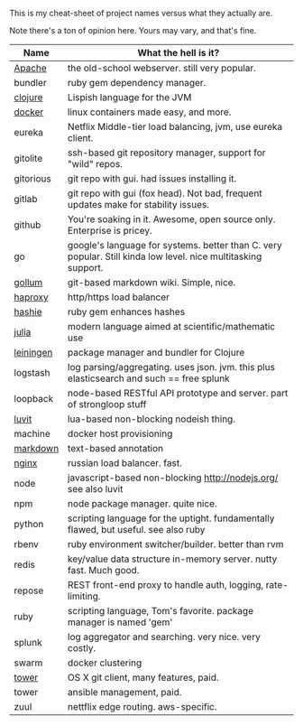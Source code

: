 
This is my cheat-sheet of project names versus what they actually are.

Note there's a ton of opinion here. Yours may vary, and that's fine. 

| Name | What the hell is it? |
|---|---|
| [Apache](http://httpd.apache.org/ "Apache") | the old-school webserver. still very popular. |
| bundler | ruby gem dependency manager. |
| [clojure](http://clojure.org/) | Lispish language for the JVM |
| [docker](https://www.docker.com) | linux containers made easy, and more. |
| eureka | Netflix Middle-tier load balancing, jvm, use eureka client.|
| gitolite | ssh-based git repository manager, support for "wild" repos.|
|gitorious|git repo with gui. had issues installing it. |
|gitlab|git repo with gui (fox head). Not bad, frequent updates make for stability issues.|
|github|You're soaking in it. Awesome, open source only. Enterprise is pricey. |
|go|google's language for systems. better than C. very popular. Still kinda low level. nice multitasking support.|
|[gollum](https://github.com/gollum/gollum/wiki)|git-based markdown wiki. Simple, nice.|
|[haproxy](http://www.haproxy.org/)|http/https load balancer|
|[hashie](https://github.com/intridea/hashie)|ruby gem enhances hashes|
|[julia](http://julialang.org/)|modern language aimed at scientific/mathematic use|
|[leiningen](https://github.com/technomancy/leiningen)|package manager and bundler for Clojure|
|logstash|log parsing/aggregating. uses json. jvm. this plus elasticsearch and such == free splunk|
|loopback|node-based RESTful API prototype and server. part of strongloop stuff|
|[luvit]( https://github.com/luvit/luvit )|lua-based non-blocking nodeish thing.|
|machine|docker host provisioning|
|[markdown](http://daringfireball.net/projects/markdown/)|text-based annotation|
|[nginx](http://nginx.org/)|russian load balancer. fast.|
|node|javascript-based non-blocking http://nodejs.org/ see also luvit|
|npm|node package manager. quite nice.|
|python|scripting language for the uptight. fundamentally flawed, but useful. see also ruby|
|rbenv|ruby environment switcher/builder. better than rvm|
|redis|key/value data structure in-memory server. nutty fast. Much good.|
|repose|REST front-end proxy to handle auth, logging, rate-limiting.| 
|ruby|scripting language, Tom's favorite. package manager is named 'gem'|
|splunk|log aggregator and searching. very nice. very costly.|
|swarm|docker clustering|
|[tower](http://www.git-tower.com/)|OS X git client, many features, paid. |
|tower|ansible management, paid.|
|zuul|nettflix edge routing. aws-specific.|
